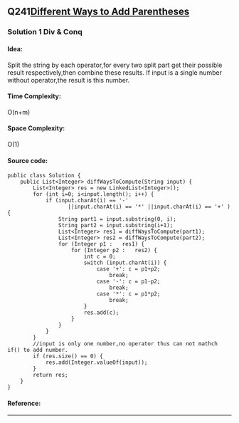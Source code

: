 ## Q241[Different Ways to Add Parentheses](https://leetcode.com/problems/different-ways-to-add-parentheses/) 

### Solution 1 Div & Conq
#### Idea:
Split the string by each operator,for every two split part get their possible result respectively,then combine these results.
If input is a single number without operator,the result is this number.
#### Time Complexity: 
O(n+m)
#### Space Complexity:
O(1)
#### Source code:
```
public class Solution {
    public List<Integer> diffWaysToCompute(String input) {
        List<Integer> res = new LinkedList<Integer>();
        for (int i=0; i<input.length(); i++) {
            if (input.charAt(i) == '-' 
                   ||input.charAt(i) == '*' ||input.charAt(i) == '+' ) {                
                String part1 = input.substring(0, i);
                String part2 = input.substring(i+1);
                List<Integer> res1 = diffWaysToCompute(part1);
                List<Integer> res2 = diffWaysToCompute(part2);
                for (Integer p1 :   res1) {
                    for (Integer p2 :   res2) {
                        int c = 0;
                        switch (input.charAt(i)) {
                            case '+': c = p1+p2;
                                break;
                            case '-': c = p1-p2;	
                                break;
                            case '*': c = p1*p2;
                                break;
                        }
                        res.add(c);
                    }
                }
            }
        }
        //input is only one number,no operator thus can not mathch if() to add number.
        if (res.size() == 0) { 
            res.add(Integer.valueOf(input));
        }
        return res;
    }
}

```
#### Reference:
---

